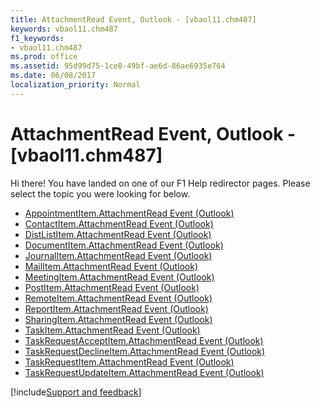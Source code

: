 ```yaml
---
title: AttachmentRead Event, Outlook - [vbaol11.chm487]
keywords: vbaol11.chm487
f1_keywords:
- vbaol11.chm487
ms.prod: office
ms.assetid: 95d99d75-1ce8-49bf-ae6d-86ae6935e764
ms.date: 06/08/2017
localization_priority: Normal
---
```



# AttachmentRead Event, Outlook - [vbaol11.chm487]

Hi there! You have landed on one of our F1 Help redirector pages. Please select the topic you were looking for below.

- [AppointmentItem.AttachmentRead Event (Outlook)](https://msdn.microsoft.com/library/69ea3ad0-5cb6-a832-8e46-9ed86c59c3b2%28Office.15%29.aspx)
- [ContactItem.AttachmentRead Event (Outlook)](https://msdn.microsoft.com/library/5c240669-e37d-12ea-7094-e070884907e8%28Office.15%29.aspx)
- [DistListItem.AttachmentRead Event (Outlook)](https://msdn.microsoft.com/library/1ba5a70f-844d-c356-d7c4-4e8312b66662%28Office.15%29.aspx)
- [DocumentItem.AttachmentRead Event (Outlook)](https://msdn.microsoft.com/library/46cb82e1-1705-acc1-6bc3-e673ed2be44a%28Office.15%29.aspx)
- [JournalItem.AttachmentRead Event (Outlook)](https://msdn.microsoft.com/library/ef248972-baef-67d3-f281-9b5e4ab5899f%28Office.15%29.aspx)
- [MailItem.AttachmentRead Event (Outlook)](https://msdn.microsoft.com/library/9da23894-0867-aac8-2275-251e32ad4180%28Office.15%29.aspx)
- [MeetingItem.AttachmentRead Event (Outlook)](https://msdn.microsoft.com/library/50ec1cf8-98cc-390b-0080-74d6e145524d%28Office.15%29.aspx)
- [PostItem.AttachmentRead Event (Outlook)](https://msdn.microsoft.com/library/3e3e781e-a671-35c6-4715-1942fb1dc39a%28Office.15%29.aspx)
- [RemoteItem.AttachmentRead Event (Outlook)](https://msdn.microsoft.com/library/1a3a7f96-6d48-e93c-476b-2b06ee3807ef%28Office.15%29.aspx)
- [ReportItem.AttachmentRead Event (Outlook)](https://msdn.microsoft.com/library/16c7acf4-015e-b9ab-bd72-a54921de8709%28Office.15%29.aspx)
- [SharingItem.AttachmentRead Event (Outlook)](https://msdn.microsoft.com/library/84374993-a9f6-2741-e644-09030e09eb70%28Office.15%29.aspx)
- [TaskItem.AttachmentRead Event (Outlook)](https://msdn.microsoft.com/library/8a0aed80-e92f-a3e8-0341-a55c1a24b6c9%28Office.15%29.aspx)
- [TaskRequestAcceptItem.AttachmentRead Event (Outlook)](https://msdn.microsoft.com/library/2e43ecc4-47da-3047-8c7e-d0454b987b42%28Office.15%29.aspx)
- [TaskRequestDeclineItem.AttachmentRead Event (Outlook)](https://msdn.microsoft.com/library/96131b01-5d23-d5d6-e6d4-df6c2e88fe3a%28Office.15%29.aspx)
- [TaskRequestItem.AttachmentRead Event (Outlook)](https://msdn.microsoft.com/library/08fbbd63-400a-784a-2607-4777aa9dac4f%28Office.15%29.aspx)
- [TaskRequestUpdateItem.AttachmentRead Event (Outlook)](https://msdn.microsoft.com/library/5b2cefb5-28fb-c93a-ba3a-51cd53649082%28Office.15%29.aspx)

[!include[Support and feedback](~/includes/feedback-boilerplate.md)]